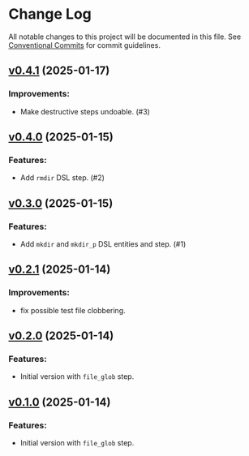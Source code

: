 # Change Log

All notable changes to this project will be documented in this file.
See [Conventional Commits](Https://conventionalcommits.org) for commit guidelines.

<!-- changelog -->

## [v0.4.1](https://harton.dev/james/reactor_file/compare/v0.4.0...v0.4.1) (2025-01-17)




### Improvements:

* Make destructive steps undoable. (#3)

## [v0.4.0](https://harton.dev/james/reactor_file/compare/v0.3.0...v0.4.0) (2025-01-15)




### Features:

* Add `rmdir` DSL step. (#2)

## [v0.3.0](https://harton.dev/james/reactor_file/compare/v0.2.1...v0.3.0) (2025-01-15)




### Features:

* Add `mkdir` and `mkdir_p` DSL entities and step. (#1)

## [v0.2.1](https://harton.dev/james/reactor_file/compare/v0.2.0...v0.2.1) (2025-01-14)




### Improvements:

* fix possible test file clobbering.

## [v0.2.0](https://harton.dev/james/reactor_file/compare/v0.1.0...v0.2.0) (2025-01-14)




### Features:

* Initial version with `file_glob` step.

## [v0.1.0](https://harton.dev/james/reactor_file/compare/v0.1.0...v0.1.0) (2025-01-14)




### Features:

* Initial version with `file_glob` step.
